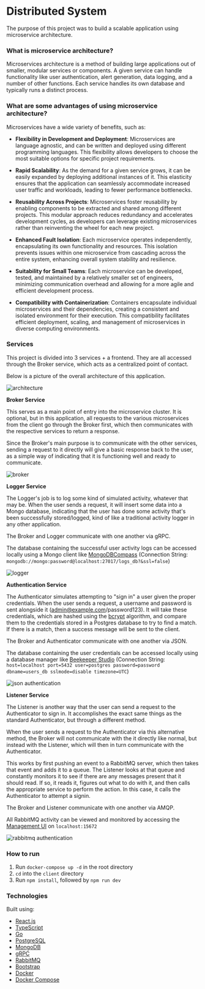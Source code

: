 # Distributed System

The purpose of this project was to build a scalable application using microservice architecture.

### What is microservice architecture?

Microservices architecture is a method of building large applications out of smaller, modular services or components. A given service can handle functionality like user authentication, alert generation, data logging, and a number of other functions. Each service handles its own database and typically runs a distinct process.

### What are some advantages of using microservice architecture?

Microservices have a wide variety of benefits, such as:

- **Flexibility in Development and Deployment**: Microservices are language agnostic, and can be written and deployed using different programming languages. This flexibility allows developers to choose the most suitable options for specific project requirements.

- **Rapid Scalability**: As the demand for a given service grows, it can be easily expanded by deploying additional instances of it. This elasticity ensures that the application can seamlessly accommodate increased user traffic and workloads, leading to fewer performance bottlenecks.

- **Reusability Across Projects**: Microservices foster reusability by enabling components to be extracted and shared among different projects. This modular approach reduces redundancy and accelerates development cycles, as developers can leverage existing microservices rather than reinventing the wheel for each new project.

- **Enhanced Fault Isolation**: Each microservice operates independently, encapsulating its own functionality and resources. This isolation prevents issues within one microservice from cascading across the entire system, enhancing overall system stability and resilience.

- **Suitability for Small Teams**: Each microservice can be developed, tested, and maintained by a relatively smaller set of engineers, minimizing communication overhead and allowing for a more agile and efficient development process.

- **Compatibility with Containerization**: Containers encapsulate individual microservices and their dependencies, creating a consistent and isolated environment for their execution. This compatibility facilitates efficient deployment, scaling, and management of microservices in diverse computing environments.

### Services

This project is divided into 3 services + a frontend. They are all accessed through the Broker service, which acts as a centralized point of contact.

Below is a picture of the overall architecture of this application.

![architecture](./media/architecture.png)

**Broker Service**

This serves as a main point of entry into the microservice cluster. It is optional, but in this application, all requests to the various microservices from the client go through the Broker first, which then communicates with the respective services to return a response.

Since the Broker's main purpose is to communicate with the other services, sending a request to it directly will give a basic response back to the user, as a simple way of indicating that it is functioning well and ready to communicate.

![broker](./media/broker.gif)

**Logger Service**

The Logger's job is to log some kind of simulated activity, whatever that may be. When the user sends a request, it will insert some data into a Mongo database, indicating that the user has done some activity that's been successfully stored/logged, kind of like a traditional activity logger in any other application.

The Broker and Logger communicate with one another via gRPC.

The database containing the successful user activity logs can be accessed locally using a Mongo client like [MongoDBCompass](https://www.mongodb.com/products/compass) (Connection String: `mongodb://mongo:password@localhost:27017/logs_db?&ssl=false`)

![logger](./media/grpc.gif)

**Authentication Service**

The Authenticator simulates attempting to "sign in" a user given the proper credentials. When the user sends a request, a username and password is sent alongside it (admin@example.com/password123). It will take these credentials, which are hashed using the [bcrypt](https://en.wikipedia.org/wiki/Bcrypt) algorithm, and compare them to the credentials stored in a Postgres database to try to find a match. If there is a match, then a success message will be sent to the client.

The Broker and Authenticator communicate with one another via JSON.

The database containing the user credentials can be accessed locally using a database manager like [Beekeeper Studio](https://www.beekeeperstudio.io/) (Connection String: `host=localhost port=5432 user=postgres password=password dbname=users_db sslmode=disable timezone=UTC`)

![json authentication](./media/json-auth.gif)

**Listener Service**

The Listener is another way that the user can send a request to the Authenticator to sign in. It accomplishes the exact same things as the standard Authenticator, but through a different method.

When the user sends a request to the Authenticator via this alternative method, the Broker will not communicate with the it directly like normal, but instead with the Listener, which will then in turn communicate with the Authenticator.

This works by first pushing an event to a RabbitMQ server, which then takes that event and adds it to a queue. The Listener looks at that queue and constantly monitors it to see if there are any messages present that it should read. If so, it reads it, figures out what to do with it, and then calls the appropriate service to perform the action. In this case, it calls the Authenticator to attempt a signin.

The Broker and Listener communicate with one another via AMQP.

All RabbitMQ activity can be viewed and monitored by accessing the [Management UI](https://www.rabbitmq.com/management.html) on `localhost:15672`

![rabbitmq authentication](./media/rabbitmq-auth.gif)

### How to run

1. Run `docker-compose up -d` in the root directory
2. `cd` into the `client` directory
3. Run `npm install`, followed by `npm run dev`

### Technologies

Built using:

- [React.js](https://react.dev/)
- [TypeScript](https://www.typescriptlang.org/)
- [Go](https://go.dev/)
- [PostgreSQL](https://www.postgresql.org/)
- [MongoDB](https://www.mongodb.com/)
- [gRPC](https://grpc.io/)
- [RabbitMQ](https://www.rabbitmq.com/)
- [Bootstrap](https://getbootstrap.com/)
- [Docker](https://www.docker.com/)
- [Docker Compose](https://docs.docker.com/compose/)
